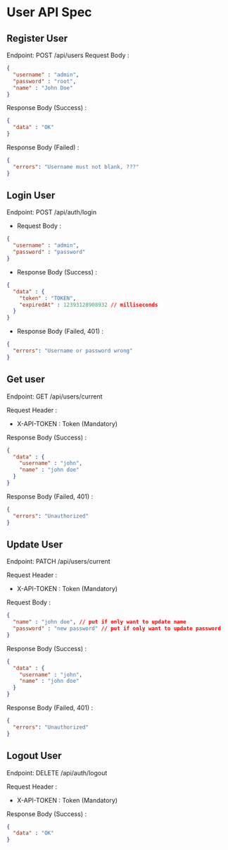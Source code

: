 # User API Spec

## Register User

Endpoint: POST /api/users
Request Body :

```json
{
  "username" : "admin",
  "password" : "root",
  "name" : "John Doe"
}
```

Response Body (Success) :
```json
{
  "data" : "OK"
}
```

Response Body (Failed) :
```json
{
  "errors": "Username must not blank, ???"
}
```

## Login User

Endpoint: POST /api/auth/login
- Request Body :

```json
{
  "username" : "admin",
  "password" : "password"
}
```

- Response Body (Success) :
```json
{
  "data" : {
    "token" : "TOKEN",
    "expiredAt" : 12393128908932 // milliseconds
  }
}
```

- Response Body (Failed, 401) :
```json
{
  "errors": "Username or password wrong"
}
```
## Get user

Endpoint: GET /api/users/current

Request Header :
- X-API-TOKEN : Token (Mandatory)

Response Body (Success) :
```json
{
  "data" : {
    "username" : "john",
    "name" : "john doe"
  }
}
```

Response Body (Failed, 401) :
```json
{
  "errors": "Unauthorized"
}
```

## Update User

Endpoint: PATCH /api/users/current

Request Header :
- X-API-TOKEN : Token (Mandatory)

Request Body :

```json
{
  "name" : "john doe", // put if only want to update name
  "password" : "new password" // put if only want to update password
}
```

Response Body (Success) :
```json
{
  "data" : {
    "username" : "john",
    "name" : "john doe"
  }
}
```

Response Body (Failed, 401) :
```json
{
  "errors": "Unauthorized"
}
```

## Logout User

Endpoint: DELETE /api/auth/logout

Request Header :
- X-API-TOKEN : Token (Mandatory)

Response Body (Success) :
```json
{
  "data" : "OK"
}
```